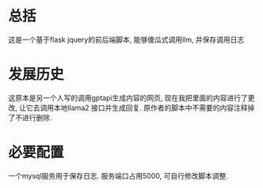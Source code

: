# 总括

这是一个基于flask jquery的前后端脚本, 能够傻瓜式调用llm, 并保存调用日志

# 发展历史

这原本是另一个人写的调用gptapi生成内容的网页, 现在我把里面的内容进行了更改, 让它去调用本地llama2 接口并生成回复. 原作者的脚本中不需要的内容注释掉了不进行删除.

# 必要配置

一个mysql服务用于保存日志. 服务端口占用5000, 可自行修改脚本调整. 

